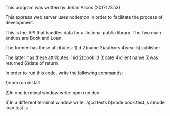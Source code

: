 This program was written by Johan Arcos (201712353)

This express web server uses nodemon in order to facilitate the process of development.

This is the API that handles data for a fictional public library.
The two main entities are Book and Loan.


The former has these attributes:
1)id
2)name
3)authors
4)year
5)publisher

The latter has these attributes:
1)id
2)book id
3)date
4)client name
5)was returned
6)date of return

In order to run this code, write the following commands:

1)npm run install

2)In one terminal window write: npm run dev

3)In a different terminal window write:
a)cd tests
b)node book.test.js
c)node loan.test.js
